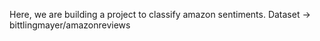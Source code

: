 Here, we are building a project to classify amazon sentiments.
Dataset -> bittlingmayer/amazonreviews
